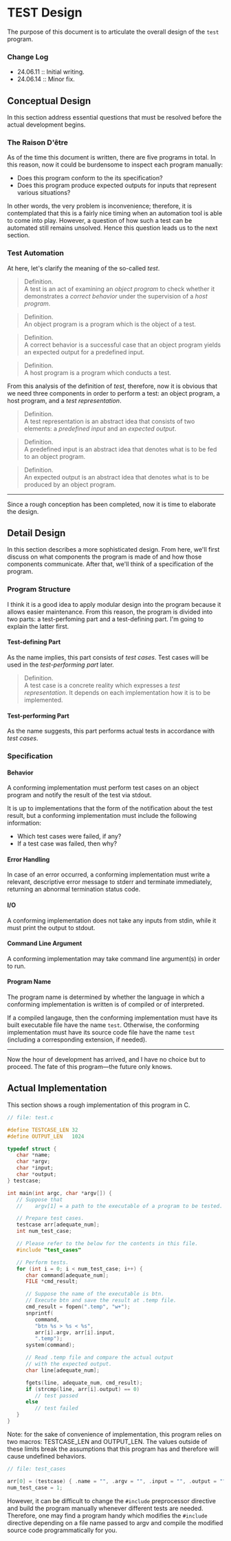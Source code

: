# TEST Design

The purpose of this document is to articulate the overall design of the `test` program.

### Change Log

- 24.06.11 :: Initial writing.
- 24.06.14 :: Minor fix.

## Conceptual Design

In this section address essential questions that must be resolved before the actual development begins.

### The Raison D'être

As of the time this document is written, there are five programs in total. In this reason, now it could be burdensome to inspect each program manually:

- Does this program conform to the its specification?
- Does this program produce expected outputs for inputs that represent various situations?

In other words, the very problem is inconvenience; therefore, it is contemplated that this is a fairly nice timing when an automation tool is able to come into play. However, a question of how such a test can be automated still remains unsolved. Hence this question leads us to the next section.

### Test Automation

At here, let's clarify the meaning of the so-called *test*.

> Definition.  
> A test is an act of examining an *object program* to check whether it demonstrates a *correct behavior* under the supervision of a *host program*.

> Definition.  
> An object program is a program which is the object of a test.

> Definition.  
> A correct behavior is a successful case that an object program yields an expected output for a predefined input.

> Definition.  
> A host program is a program which conducts a test.

From this analysis of the definition of *test*, therefore, now it is obvious that we need three components in order to perform a test: an object program, a host program, and a *test representation*.

> Definition.  
> A test representation is an abstract idea that consists of two elements: a *predefined input* and an *expected output*.

> Definition.  
> A predefined input is an abstract idea that denotes what is to be fed to an object program.

> Definition.  
> An expected output is an abstract idea that denotes what is to be produced by an object program.

---

Since a rough conception has been completed, now it is time to elaborate the design.

## Detail Design

In this section describes a more sophisticated design. From here, we'll first discuss on what components the program is made of and how those components communicate. After that, we'll think of a specification of the program.

### Program Structure

I think it is a good idea to apply modular design into the program because it allows easier maintenance. From this reason, the program is divided into two parts: a test-perfoming part and a test-defining part. I'm going to explain the latter first.

#### Test-defining Part

As the name implies, this part consists of *test cases*. Test cases will be used in the *test-performing part* later.

> Definition.  
> A test case is a concrete reality which expresses a *test representation*. It depends on each implementation how it is to be implemented.

#### Test-performing Part

As the name suggests, this part performs actual tests in accordance with *test cases*.

### Specification

#### Behavior

A conforming implementation must perform test cases on an object program and notify the result of the test via stdout.

It is up to implementations that the form of the notification about the test result, but a conforming implementation must include the following information:

- Which test cases were failed, if any?
- If a test case was failed, then why?

#### Error Handling
In case of an error occurred, a conforming implementation must write a relevant, descriptive error message to stderr and terminate immediately, returning an abnormal termination status code.

#### I/O

A conforming implementation does not take any inputs from stdin, while it must print the output to stdout.

#### Command Line Argument

A conforming implementation may take command line argument(s) in order to run.

#### Program Name

The program name is determined by whether the language in which a conforming implementation is written is of compiled or of interpreted.

If a compiled langauge, then the conforming implementation must have its built executable file have the name `test`. Otherwise, the conforming implementation must have its source code file have the name `test` (including a corresponding extension, if needed).

---

Now the hour of development has arrived, and I have no choice but to proceed. The fate of this program&mdash;the future only knows.

## Actual Implementation

This section shows a rough implementation of this program in C.

```c
// file: test.c

#define TESTCASE_LEN 32
#define OUTPUT_LEN   1024

typedef struct {
   char *name;
   char *argv;
   char *input;
   char *output;
} testcase;

int main(int argc, char *argv[]) {
   // Suppose that
   //    argv[1] = a path to the executable of a program to be tested.

   // Prepare test cases.
   testcase arr[adequate_num];
   int num_test_case;

   // Please refer to the below for the contents in this file.
   #include "test_cases"

   // Perform tests.
   for (int i = 0; i < num_test_case; i++) {
      char command[adequate_num];
      FILE *cmd_result;

      // Suppose the name of the executable is btn.
      // Execute btn and save the result at .temp file.
      cmd_result = fopen(".temp", "w+");
      snprintf(
         command,
         "btn %s > %s < %s",
         arr[i].argv, arr[i].input,
         ".temp");
      system(command);

      // Read .temp file and compare the actual output
      // with the expected output.
      char line[adequate_num];

      fgets(line, adequate_num, cmd_result);
      if (strcmp(line, arr[i].output) == 0)
         // test passed
      else
         // test failed
   }
}
```

Note: for the sake of convenience of implementation, this program relies on two macros: TESTCASE_LEN and OUTPUT_LEN. The values outside of these limits break the assumptions that this program has and therefore will cause undefined behaviors.

```c
// file: test_cases

arr[0] = (testcase) { .name = "", .argv = "", .input = "", .output = "" };
num_test_case = 1;
```

However, it can be difficult to change the `#include` preprocessor directive and build the program manually whenever different tests are needed. Therefore, one may find a program handy which modifies the `#include` directive depending on a file name passed to argv and compile the modified source code programmatically for you.